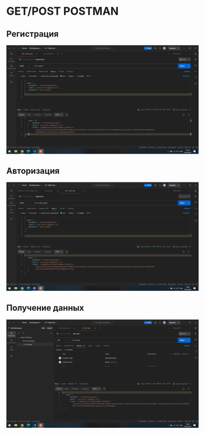 # GET/POST POSTMAN

## Регистрация

![Регистрация](img/1.png)

## Авторизация
![Авторизация](img/2.png)

## Получение данных

![Получение данных](img/3.png)


